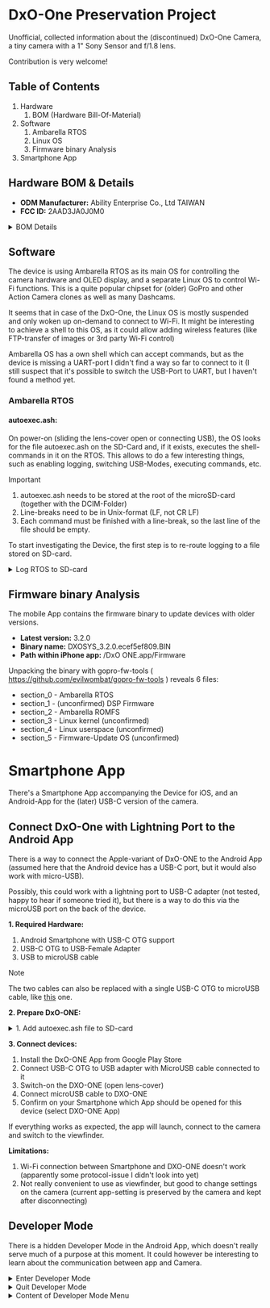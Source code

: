 # DxO-One Preservation Project
Unofficial, collected information about the (discontinued) DxO-One Camera, a tiny camera with a 1" Sony Sensor and f/1.8 lens. 

Contribution is very welcome!

## Table of Contents
1. Hardware
   1. BOM (Hardware Bill-Of-Material)
3. Software
   1. Ambarella RTOS
   2. Linux OS
   3. Firmware binary Analysis
4. Smartphone App

## Hardware BOM & Details
- **ODM Manufacturer:** Ability Enterprise Co., Ltd TAIWAN
- **FCC ID:** 2AAD3JA0J0M0

<details>
  <summary>BOM Details</summary>

  | Role          | Supplier | Component           | Comment|
  | ------------- |:-------------:|:-------------:|:-------------:|
  | SoC | Ambarella | A9-A1-RH S1433 N93WA-D ANM1N1 A9S35 |
  | Audio | Analog Devices | ADAU1382 BCPZ | Audio Stereo codec (for Microphone input) |
  | NAND storage | SPANSION | ML04G200BH100 |
  | DRAM | SAMSUNG | K4P8G304E0-AGC2 |
  | Gyroscope | Invensense | MPU6500 |
  | Accelerometer | ST | ITG1020 |
  | Battery | Unknown | 17360 750mAh 3.7V (with soldered cables) |
  | Wi-Fi | Broadcom | Azurewave BCM43340(?) abgn+BT+FM+NFC |
  | Wi-Fi Power Aplifier? | Novatek | NT11004 1416-BG HOA7800| Located on Wi-Fi board|
</details>

## Software

The device is using Ambarella RTOS as its main OS for controlling the camera hardware and OLED display, and a separate Linux OS to control Wi-Fi functions.
This is a quite popular chipset for (older) GoPro and other Action Camera clones as well as many Dashcams.

It seems that in case of the DxO-One, the Linux OS is mostly suspended and only woken up on-demand to connect to Wi-Fi. It might be interesting to achieve a shell to this OS, as it could allow adding wireless features (like FTP-transfer of images or 3rd party Wi-Fi control)

Ambarella OS has a own shell which can accept commands, but as the device is missing a UART-port I didn't find a way so far to connect to it (I still suspect that it's possible to switch the USB-Port to UART, but I haven't found a method yet.


### Ambarella RTOS
#### autoexec.ash:
On power-on (sliding the lens-cover open or connecting USB), the OS looks for the file autoexec.ash on the SD-Card and, if it exists, executes the shell-commands in it on the RTOS.
This allows to do a few interesting things, such as enabling logging, switching USB-Modes, executing commands, etc.

> [!IMPORTANT]
> 1. autoexec.ash needs to be stored at the root of the microSD-card (together with the DCIM-Folder)
> 2. Line-breaks need to be in Unix-format (LF, not CR LF)
> 3. Each command must be finished with a line-break, so the last line of the file should be empty.

To start investigating the Device, the first step is to re-route logging to a file stored on SD-card.

<details>
  <summary>Log RTOS to SD-card</summary>

  ```
  t dxo console 8
  (empty)
  ```
  When this file is saved on the root of the SD-card, on next power-on of the camera it will log its operation to the file console_debug.txt in the root of the microSD

</details>

## Firmware binary Analysis
The mobile App contains the firmware binary to update devices with older versions.

- **Latest version:** 3.2.0
- **Binary name:** DXOSYS_3.2.0.ecef5ef809.BIN
- **Path within iPhone app:** /DxO ONE.app/Firmware

Unpacking the binary with gopro-fw-tools ( https://github.com/evilwombat/gopro-fw-tools ) reveals 6 files:
- section_0 - Ambarella RTOS
- section_1 - (unconfirmed) DSP Firmware
- section_2 - Ambarella ROMFS
- section_3 - Linux kernel (unconfirmed)
- section_4 - Linux userspace (unconfirmed)
- section_5 - Firmware-Update OS (unconfirmed)

# Smartphone App
There's a Smartphone App accompanying the Device for iOS, and an Android-App for the (later) USB-C version of the camera.

## Connect DxO-One with Lightning Port to the Android App
There is a way to connect the Apple-variant of DxO-ONE to the Android App (assumed here that the Android device has a USB-C port, but it would also work with micro-USB).

Possibly, this could work with a lightning port to USB-C adapter (not tested, happy to hear if someone tried it), but there is a way to do this via the microUSB port on the back of the device.

**1. Required Hardware:**
 1. Android Smartphone with USB-C OTG support
 2. USB-C OTG to USB-Female Adapter
 3. USB to microUSB cable

> [!NOTE]
> The two cables can also be replaced with a single USB-C OTG to microUSB cable, like [this]( https://sunguy.com/collections/micro-usb-cable/products/sunguy-micro-usb-to-usb-c-right-angle-cable-b030bc-charging-cable-wholesale-customized ) one.

**2. Prepare DxO-ONE:**
<details>
  <summary>1. Add autoexec.ash file to SD-card</summary>
    
   A script on the SD-card will be executed on power-on of the camera and will redirect the USB-connection of the Lightning port to the microUSB (disabling Mass-Storage support on the microUSB port).
   The setting is permanent (the command only needs to be executed once), so to revert it again another command needs to be sent,
   
   You can download both of them here: [Enable Lightning via microUSB]( https://github.com/rickdeck/DxO-One/blob/main/Autoexec%20Scripts/AndroidApp-Enable), [Disable Lightning via microUSB]( https://github.com/rickdeck/DxO-One/blob/main/Autoexec%20Scripts/AndroidApp-Disable )

    ```
    # Enable Lightning via microUSB
    t dxo micro_usb_connected_toggle on
    t dxo iap2_toggle off
    
    # Disable Lightning via microUSB (remove leading # to apply)
    # t dxo micro_usb_connected_toggle off
    # t dxo iap2_toggle auto
    ```
  
</details>
 
**3. Connect devices:**
1. Install the DxO-ONE App from Google Play Store
2. Connect USB-C OTG to USB adapter with MicroUSB cable connected to it
3. Switch-on the DXO-ONE (open lens-cover)
4. Connect microUSB cable to DXO-ONE
5. Confirm on your Smartphone which App should be opened for this device (select DXO-ONE App)

If everything works as expected, the app will launch, connect to the camera and switch to the viewfinder.

**Limitations:**
1. Wi-Fi connection between Smartphone and DXO-ONE doesn't work (apparently some protocol-issue I didn't look into yet)
2. Not really convenient to use as viewfinder, but good to change settings on the camera (current app-setting is preserved by the camera and kept after disconnecting)


## Developer Mode
There is a hidden Developer Mode in the Android App, which doesn't really serve much of a purpose at this moment. It could however be interesting to learn about the communication between app and Camera.

<details>
  <summary>Enter Developer Mode</summary>

  1. Start application without Camera connected
  2. On the "Please connect your DxO ONE" Screen, tap 10x in lower right corner of the screen
  3. (Developer Menu opens)  
</details>

<details>
  <summary>Quit Developer Mode</summary>
  
To quit the Developer Mode, you need to disconnect the activated cameras again.
1. Open Settings-Menu (top-left Gallery button, then select top-left hamburger icon)
2. Select [Developer Menu]
3. Disable enabled Camera-Simulators
</details>

<details>
  <summary>Content of Developer Mode Menu</summary>
  
  ### **1. Camera Simulator**
  
  Closed-loop simulator of Camera communication (the App will behave like its connected to a camera, and the simulated Camera will reply as expected with the defined latency)
  
  **App-Options:**
  1. Connect with Camera Simulator (On/Off)
  2. Simulator communication latency
  
  ### **2. Raspberry Pi Camera Server**
  
  App will (try to) reach a Raspberry Pi on the local network which runs a (unknown DxO-proprietary) Camera Server to communicate with. Unfortunately there is no image publicly available of Raspberry Pi to respond correctly.
  
  **App-Options:**
  1. Connect with Pi Camera Server (On/Off)
  2. Host (Select Hostname to connect to)
  
  ### **3. Others**
  **App-Options:**
  1. Crash the App!

</details>
